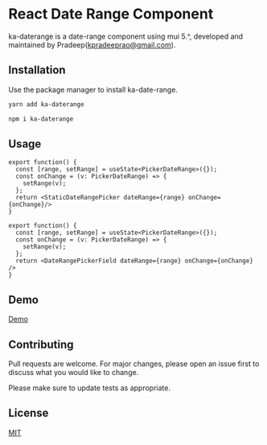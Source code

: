 # React Date Range Component

ka-daterange is a date-range component using mui 5.^, developed and maintained by Pradeep(kpradeeprao@gmail.com).

## Installation

Use the package manager to install ka-date-range.

```bash
yarn add ka-daterange
```

```bash
npm i ka-daterange
```

## Usage

```tsx
export function() {
  const [range, setRange] = useState<PickerDateRange>({});
  const onChange = (v: PickerDateRange) => {
    setRange(v);
  };
  return <StaticDateRangePicker dateRange={range} onChange={onChange}/>
}
```

```tsx
export function() {
  const [range, setRange] = useState<PickerDateRange>({});
  const onChange = (v: PickerDateRange) => {
    setRange(v);
  };
  return <DateRangePickerField dateRange={range} onChange={onChange} />
}
```

## Demo

[Demo](https://codesandbox.io/s/ka-date-range-ztvlio)

## Contributing

Pull requests are welcome. For major changes, please open an issue first to discuss what you would like to change.

Please make sure to update tests as appropriate.

## License

[MIT](https://choosealicense.com/licenses/mit/)
